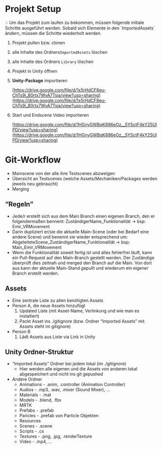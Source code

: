 # Projekt Setup
<aside>
💡 Um das Projekt zum laufen zu bekommen, müssen folgende initiale Schritte ausgeführt werden. Sobald sich Elemente in den `ImportedAssets` ändern, müssen die Schritte wiederholt werden.

</aside>

1. Projekt pullen bzw. clonen
2. alle Inhalte des Ordners`ImportedAssets` löschen
3. alle Inhalte des Ordners `Library` löschen
4. Projekt in Unity öffnen
5. **Unity-Package** importieren 
    
    [https://drive.google.com/file/d/1x5rHdCF8eu-ChTs9i_80rtx7WvA7Tsja/view?usp=sharing](https://drive.google.com/file/d/1x5rHdCF8eu-ChTs9i_80rtx7WvA7Tsja/view?usp=sharing)
    
6. Start und Endscene Video importieren
    
    [https://drive.google.com/file/d/1HGnyGWBqK896eOz__5YSctF4kY25UIPD/view?usp=sharing](https://drive.google.com/file/d/1HGnyGWBqK896eOz__5YSctF4kY25UIPD/view?usp=sharing)
    

# Git-Workflow
- Mainscene von der alle ihre Testscenes abzweigen
- Übersicht an Testscenes (welche Assets/Mechaniken/Packages werden jeweils neu gebraucht)
- Merging

## “Regeln”

- Jede/r erstellt sich aus dem Main Branch einen eigenen Branch, den er folgendermaßen bennent: ZuständigerName_Funktionalität → bsp: Emir_VRMovement
- Darin dupliziert er/sie die aktuelle Main-Scene (oder bei Bedarf eine andere Scene) und benennt sie wieder entsprechend um: AbgeleiteteScene_ZuständigerName_Funktionalität → bsp: Main_Emir_VRMovement
- Wenn die Funktionalität soweit fertig ist und alles fehlerfrei läuft, kann ein Pull-Request auf den Main-Branch gestellt werden. Der Zuständige überprüft dies zeitnah und merged den Branch auf die Main. Von dort aus kann der aktuelle Main-Stand gepullt und wiederum ein eigener Branch erstellt werden.

## Assets

- Eine zentrale Liste zu allen benötigten Assets
- Person A, die neue Assets hinzufügt
    1. Updated Liste (mit Asset-Name, Verlinkung und wie man es installiert)
    2. Packt Asset ins ./gitignore (bzw. Ordner “Imported Assets” mit Assets steht im gitignore)
- Person B
    1. Lädt Assets aus Liste via Link in Unity

## Unity Ordner-Struktur

- “Imported Assets” Ordner bei jedem lokal (im ./gitignore)
    - Hier werden alle eigenen und die Assets von anderen lokal abgespeichert und nicht ins git gepushed
- Andere Ordner
    - Animations - .anim, .controller (Animation Controller)
    - Audios - .mp3, .wav, .mixer (Sound Mixer), …
    - Materials - .mat
    - Models - .blend, .fbx
    - MRTK
    - Prefabs - .prefab
    - Paricles - .prefab von Particle Objekten
    - Resources
    - Scenes - .scene
    - Scripts - .cs
    - Textures - .png, .jpg, .renderTexture
    - Video - .mp4, …
